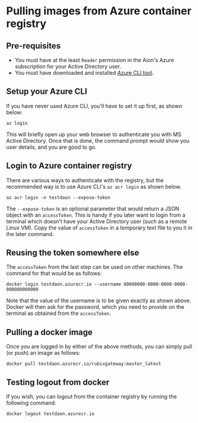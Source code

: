 # Pulling images from Azure container registry

## Pre-requisites
* You must have at the least `Reader` permission in the Aion's Azure subscription for your Active Directory user.
* You must have downloaded and installed [Azure CLI tool](https://docs.microsoft.com/en-us/cli/azure/install-azure-cli).

## Setup your Azure CLI
If you have never used Azure CLI, you'll have to set it up first, as shown below:

```
az login
```

This will briefly open up your web browser to authenticate you with MS Active Directory. Once that is done, the command prompt would show you user details, and you are good to go.

## Login to Azure container registry
There are various ways to authenticate with the registry, but the recommended way is to use Azure CLI's `az acr login` as shown below.

```
az acr login -n testdaon --expose-token
```

The `--expose-token` is an optional parameter that would return a JSON object with an `accessToken`. This is handy if you later want to login from a terminal which doesn't have your Active Directory user (such as a remote Linux VM). Copy the value of `accessToken` in a temporary text file to you it in the later command.


## Reusing the token somewhere else
The `accessToken` from the last step can be used on other machines. The command for that would be as follows:

```
docker login testdaon.azurecr.io --username 00000000-0000-0000-0000-000000000000 
```

Note that the value of the username is to be given exactly as shown above. Docker will then ask for the password, which you need to provide on the terminal as obtained from the `accessToken`.


## Pulling a docker image
Once you are logged in by either of the above methods, you can simply pull (or push) an image as follows:

```
docker pull testdaon.azurecr.io/rubixgateway:master_latest
```


## Testing logout from docker
If you wish, you can logout from the container registry by running the following command:
```
docker logout testdaon.azurecr.io
```